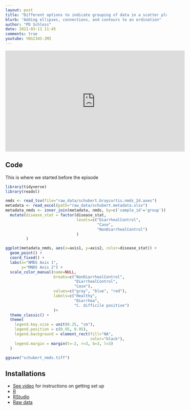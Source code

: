 ```yaml
---
layout: post
title: "Different options to indicate grouping of data in a scatter plot"
blurb: "Adding ellipses, connections, and contours to an ordination"
author: "PD Schloss"
date: 2021-03-11 11:45
comments: true
youtube: Y0GI34S-ZMI
---
```


<iframe style="margin: 0 auto;display:block;" width="560" height="315" src="https://www.youtube.com/embed/{{ page.youtube }}" frameborder="0" allow="accelerometer; autoplay; encrypted-media; gyroscope; picture-in-picture" allowfullscreen></iframe>

## Code

This is where we started before the episode

```R
library(tidyverse)
library(readxl)

nmds <- read_tsv(file="raw_data/schubert.braycurtis.nmds_2d.axes")
metadata <- read_excel(path="raw_data/schubert.metadata.xlsx")
metadata_nmds <- inner_join(metadata, nmds, by=c('sample_id'='group')) %>%
  mutate(disease_stat = factor(disease_stat,
                               levels=c("DiarrhealControl",
                                        "Case",
                                        "NonDiarrhealControl")
                               )
         )

ggplot(metadata_nmds, aes(x=axis1, y=axis2, color=disease_stat)) +
  geom_point() +
  coord_fixed() +
  labs(x="NMDS Axis 1",
       y="MNDS Axis 2") +
  scale_color_manual(name=NULL,
                     breaks=c("NonDiarrhealControl",
                              "DiarrhealControl",
                              "Case"),
                     values=c("gray", "blue", "red"),
                     labels=c("Healthy",
                              "Diarrhea",
                              "C. difficile positive")
                     )+
  theme_classic() +
  theme(
    legend.key.size = unit(0.25, "cm"),
    legend.position = c(0.95, 0.95),
    legend.background = element_rect(fill="NA",
                                     color="black"),
    legend.margin = margin(t=-2, r=3, b=3, l=3)
  )

ggsave("schubert_nmds.tiff")
```

## Installations

* [See video](https://www.youtube.com/watch?v=D6CunpqF04E) for instructions on getting set up
* [R](https://r-project.org)
* [RStudio](https://rstudio.com)
* [Raw data](https://github.com/riffomonas/raw_data/releases/latest)
